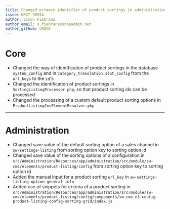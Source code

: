 ```yaml
---
title: Changed primary identifier of product sortings in administration to product sorting id
issue: NEXT-30554
author: Simon Fiebranz
author_email: s.fiebranz@snapadmin.net
author_github: CR0YD
---
```

# Core
* Changed the way of identification of product sortings in the database `system_config` and in `category_translation.slot_config` from the `url_keys` to the `id`'s
* Changed the identification of product sortings in `SortingListingProcessor.php`, so that product sorting ids can be processed
* Changed the processing of a custom default product sorting options in `ProductListingCmsElementResolver.php`
___
# Administration
* Changed save value of the default sorting option of a sales channel in `sw-settings-listing` from sorting option key to sorting option id
* Changed save value of the sorting options of a configuration in `src/Administration/Resources/app/administration/src/module/sw-cms/elements/product-listing/config` from sorting option key to sorting option id
* Added the manual input for a product sorting `url_key` in `sw-settings-listing-option-general-info`
* Added use of snippets for criteria of a product sorting in `src/Administration/Resources/app/administration/src/module/sw-cms/elements/product-listing/config/components/sw-cms-el-config-product-listing-config-sorting-grid/index.js`
